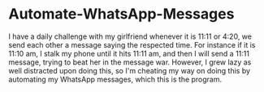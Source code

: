 # Automate-WhatsApp-Messages

I have a daily challenge with my girlfriend whenever it is 11:11 or 4:20, we send each other a message saying the respected time. For instance if it is 11:10 am, I 
stalk my phone until it hits 11:11 am, and then I will send a 11:11 message, trying to beat her in the message war. However, I grew lazy as well distracted upon doing this,
so I'm cheating my way on doing this by automating my WhatsApp messages, which this is the program. 
